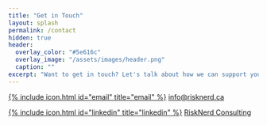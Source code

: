 ```yaml
---
title: "Get in Touch"
layout: splash
permalink: /contact
hidden: true
header:
  overlay_color: "#5e616c"
  overlay_image: "/assets/images/header.png"
  caption: ""
excerpt: "Want to get in touch? Let's talk about how we can support your business. Here's how to reach us:"    
---
```


[{% include icon.html id="email" title="email" %}](mailto:info@risknerd.ca)  [info@risknerd.ca](mailto:info@risknerd.ca "Send us an email")

[{% include icon.html id="linkedin" title="linkedin" %}](https://www.linkedin.com/company/risknerd)  [RiskNerd Consulting](https://www.linkedin.com/company/risknerd "Connect on LinkedIn")
